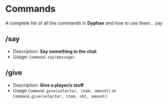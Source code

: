 # Commands
A complete list of all the commands in **Dyphae** and how to use them... yay
<br>

## /say
- Description: **Say something in the chat**
- Usage:
`Command.say(message)`

## /give
- Description: **Give a player/s stuff**
- Usage
`Command.give(selector, item, amount)` or `Command.give(selector, item, nbt, amount)`